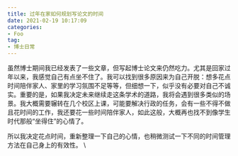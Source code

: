 ```yaml
---
title: 过年在家如何规划写论文的时间
date: 2021-02-19 10:17:09
categories:
- Foo
tag:
- 博士日常
--- 
```

虽然博士期间我已经发表了一些文章，但写起博士论文来仍然吃力。尤其是回家过年以来，我感觉自己有点坐不住了。我可以找到很多原因来为自己开脱：想多花点时间陪伴家人、家里的学习氛围不足等等，但细想一下，似乎没有必要对自己不诚实。重要的是，如果我决定未来继续走这条学术的道路，我将会遇到很多类似的场景。我大概需要辗转在几个校区上课，可能要解决行政的任务，会有一些不得不做且花时间的工作，我还要花一些时间陪伴家人，如此这般，大概再也找不到像学生时代那般“坐得住”的心情了。

所以我决定花点时间，重新整理一下自己的心情，也稍微测试一下不同的时间管理方法在自己身上的有效性。
\
